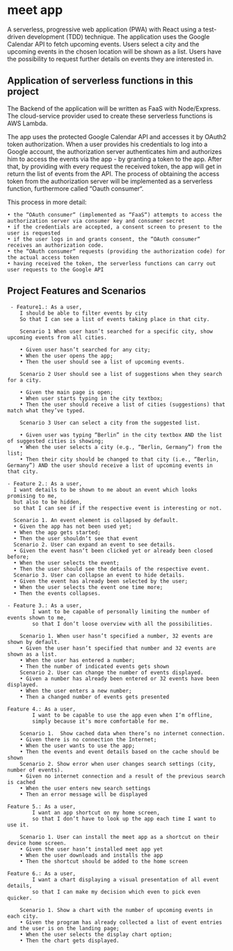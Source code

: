 # meet app

A serverless, progressive web application (PWA) with React using a
test-driven development (TDD) technique. The application uses the Google
Calendar API to fetch upcoming events. Users select a city and the upcoming events
in the chosen location will be shown as a list. Users have the possibility to request
further details on events they are interested in.

## Application of serverless functions in this project

The Backend of the application will be written as FaaS with Node/Express.
The cloud-service provider used to create these serverless functions is AWS Lambda.

The app uses the protected Google Calendar API and accesses it by OAuth2 token authorization. When a user provides his credentials to log into a Google account, the authorization server authenticates him and authorizes him to access the events via the app - by granting a token to the app. After that, by providing with every request the received token, the app will get in return the list of events from the API. The process of obtaining the access token from the authorization server will be implemented as a serverless function, furthermore called “Oauth consumer“.

This process in more detail:

    • the “OAuth consumer“ (implemented as “FaaS“) attempts to access the authorization server via consumer key and consumer secret
    • if the credentials are accepted, a consent screen to present to the user is requested
    • if the user logs in and grants consent, the “OAuth consumer“ receives an authorization code.
    • the “OAuth consumer“ requests (providing the authorization code) for the actual access token
    • having received the token, the serverless functions can carry out user requests to the Google API

## Project Features and Scenarios

```
 - Feature1.: As a user,
    I should be able to filter events by city
    So that I can see a list of events taking place in that city.

    Scenario 1 When user hasn’t searched for a specific city, show upcoming events from all cities.

    • Given user hasn’t searched for any city;
    • When the user opens the app;
    • Then the user should see a list of upcoming events.

    Scenario 2 User should see a list of suggestions when they search for a city.

    • Given the main page is open;
    • When user starts typing in the city textbox;
    • Then the user should receive a list of cities (suggestions) that match what they’ve typed.

    Scenario 3 User can select a city from the suggested list.

    • Given user was typing “Berlin” in the city textbox AND the list of suggested cities is showing;
    • When the user selects a city (e.g., “Berlin, Germany”) from the list;
    • Then their city should be changed to that city (i.e., “Berlin, Germany”) AND the user should receive a list of upcoming events in that city.
```

```
- Feature 2.: As a user,
  I want details to be shown to me about an event which looks promising to me,
  but also to be hidden,
  so that I can see if if the respective event is interesting or not.

  Scenario 1. An event element is collapsed by default.
  • Given the app has not been used yet;
  • When the app gets started;
  • Then the user shouldn‘t see that event
  Scenario 2. User can expand an event to see details.
  • Given the event hasn‘t been clicked yet or already been closed before;
  • When the user selects the event;
  • Then the user should see the details of the respective event.
  Scenario 3. User can collapse an event to hide details.
  • Given the event has already been selected by the user;
  • When the user selects the event one time more;
  • Then the events collapses.
```

```
- Feature 3.: As a user,
		I want to be capable of personally limiting the number of events shown to me,
		so that I don‘t loose overview with all the possibilities.

    Scenario 1. When user hasn’t specified a number, 32 events are shown by default.
    • Given the user hasn‘t specified that number and 32 events are shown as a list.
    • When the user has entered a number;
    • Then the number of indicated events gets shown
	Scenario 2. User can change the number of events displayed.
    • Given a number has already been entered or 32 events have been displayed.
    • When the user enters a new number;
    • Then a changed number of events gets presented
```

```
Feature 4.: As a user,
		I want to be capable to use the app even when I‘m offline,
		simply because it‘s more comfortable for me.

    Scenario 1.  Show cached data when there’s no internet connection.
    • Given there is no connection the Internet;
    • When the user wants to use the app;
    • Then the events and event details based on the cache should be shown
	Scenario 2. Show error when user changes search settings (city, number of events).
    • Given no internet connection and a result of the previous search is cached
    • When the user enters new search settings
    • Then an error message will be displayed
```

```
Feature 5.: As a user,
		I want an app shortcut on my home screen,
		so that I don‘t have to look up the app each time I want to use it.

    Scenario 1. User can install the meet app as a shortcut on their device home screen.
    • Given the user hasn‘t installed meet app yet
    • When the user downloads and installs the app
    • Then the shortcut should be added to the home screen

```

```
Feature 6.: As a user,
		I want a chart displaying a visual presentation of all event details,
		so that I can make my decision which even to pick even quicker.

    Scenario 1. Show a chart with the number of upcoming events in each city.
    • Given the program has already collected a list of event entries and the user is on the landing page;
    • When the user selects the display chart option;
    • Then the chart gets displayed.
```
